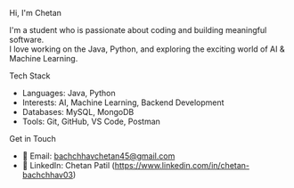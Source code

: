 Hi, I'm Chetan

I'm a student who is passionate about coding and building meaningful software.  
I love working on the Java, Python, and exploring the exciting world of AI & Machine Learning.  

Tech Stack
- Languages: Java, Python
- Interests: AI, Machine Learning, Backend Development
- Databases: MySQL, MongoDB
- Tools: Git, GitHub, VS Code, Postman

Get in Touch
- 📧 Email: bachchhavchetan45@gmail.com
- 💼 LinkedIn: Chetan Patil (https://www.linkedin.com/in/chetan-bachchhav03)

